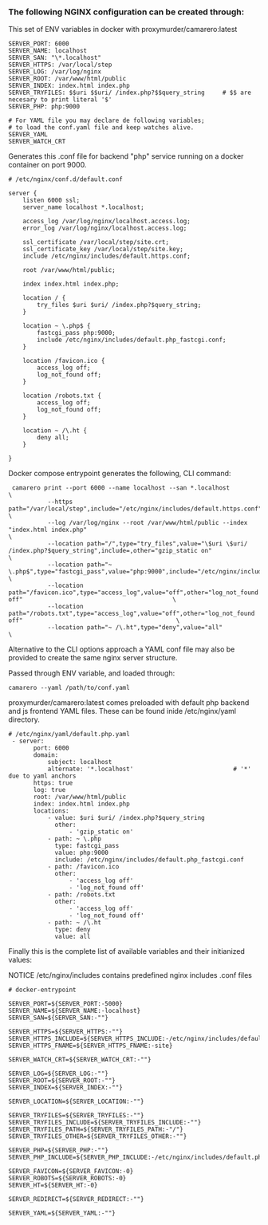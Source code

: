 ### The following NGINX configuration can be created through:

This set of ENV variables in docker with proxymurder/camarero:latest

```
SERVER_PORT: 6000
SERVER_NAME: localhost
SERVER_SAN: "\*.localhost"
SERVER_HTTPS: /var/local/step
SERVER_LOG: /var/log/nginx
SERVER_ROOT: /var/www/html/public
SERVER_INDEX: index.html index.php
SERVER_TRYFILES: $$uri $$uri/ /index.php?$$query_string     # $$ are necesary to print literal '$'
SERVER_PHP: php:9000

# For YAML file you may declare de following variables;
# to load the conf.yaml file and keep watches alive.
SERVER_YAML
SERVER_WATCH_CRT
```

Generates this .conf file for backend "php" service running on a docker container on port 9000.

```
# /etc/nginx/conf.d/default.conf

server {
    listen 6000 ssl;
    server_name localhost *.localhost;

    access_log /var/log/nginx/localhost.access.log;
    error_log /var/log/nginx/localhost.access.log;

    ssl_certificate /var/local/step/site.crt;
    ssl_certificate_key /var/local/step/site.key;
    include /etc/nginx/includes/default.https.conf;

    root /var/www/html/public;

    index index.html index.php;

    location / {
        try_files $uri $uri/ /index.php?$query_string;
    }

    location ~ \.php$ {
        fastcgi_pass php:9000;
        include /etc/nginx/includes/default.php_fastcgi.conf;
    }

    location /favicon.ico {
        access_log off;
        log_not_found off;
    }

    location /robots.txt {
        access_log off;
        log_not_found off;
    }

    location ~ /\.ht {
        deny all;
    }

}
```

Docker compose entrypoint generates the following, CLI command:

```
 camarero print --port 6000 --name localhost --san *.localhost                                                                             \
           --https path="/var/local/step",include="/etc/nginx/includes/default.https.conf",filename="site"                                 \
           --log /var/log/nginx --root /var/www/html/public --index "index.html index.php"                                                 \
           --location path="/",type="try_files",value="\$uri \$uri/ /index.php?$query_string",include=,other="gzip_static on"              \
           --location path="~ \.php$",type="fastcgi_pass",value="php:9000",include="/etc/nginx/includes/default.php_fastcgi.conf"          \
           --location path="/favicon.ico",type="access_log",value="off",other="log_not_found off"                                          \
           --location path="/robots.txt",type="access_log",value="off",other="log_not_found off"                                           \
           --location path="~ /\.ht",type="deny",value="all"                                                                               \
```

Alternative to the CLI options approach a YAML conf file may also be provided to create the same nginx server structure.

Passed through ENV variable, and loaded through:

```
camarero --yaml /path/to/conf.yaml
```

proxymurder/camarero:latest comes preloaded with default php backend and js frontend YAML files.
These can be found inide /etc/nginx/yaml directory.

```
# /etc/nginx/yaml/default.php.yaml
 - server:
       port: 6000
       domain:
           subject: localhost
           alternate: '*.localhost'                            # '*' due to yaml anchors
       https: true
       log: true
       root: /var/www/html/public
       index: index.html index.php
       locations:
           - value: $uri $uri/ /index.php?$query_string
             other:
                 - 'gzip_static on'
           - path: ~ \.php
             type: fastcgi_pass
             value: php:9000
             include: /etc/nginx/includes/default.php_fastcgi.conf
           - path: /favicon.ico
             other:
                 - 'access_log off'
                 - 'log_not_found off'
           - path: /robots.txt
             other:
                 - 'access_log off'
                 - 'log_not_found off'
           - path: ~ /\.ht
             type: deny
             value: all
```

Finally this is the complete list of available variables and their initianized values:

NOTICE /etc/nginx/includes contains predefined nginx includes .conf files

```
# docker-entrypoint

SERVER_PORT=${SERVER_PORT:-5000}
SERVER_NAME=${SERVER_NAME:-localhost}
SERVER_SAN=${SERVER_SAN:-""}

SERVER_HTTPS=${SERVER_HTTPS:-""}
SERVER_HTTPS_INCLUDE=${SERVER_HTTPS_INCLUDE:-/etc/nginx/includes/default.https.conf}
SERVER_HTTPS_FNAME=${SERVER_HTTPS_FNAME:-site}

SERVER_WATCH_CRT=${SERVER_WATCH_CRT:-""}

SERVER_LOG=${SERVER_LOG:-""}
SERVER_ROOT=${SERVER_ROOT:-""}
SERVER_INDEX=${SERVER_INDEX:-""}

SERVER_LOCATION=${SERVER_LOCATION:-""}

SERVER_TRYFILES=${SERVER_TRYFILES:-""}
SERVER_TRYFILES_INCLUDE=${SERVER_TRYFILES_INCLUDE:-""}
SERVER_TRYFILES_PATH=${SERVER_TRYFILES_PATH:-"/"}
SERVER_TRYFILES_OTHER=${SERVER_TRYFILES_OTHER:-""}

SERVER_PHP=${SERVER_PHP:-""}
SERVER_PHP_INCLUDE=${SERVER_PHP_INCLUDE:-/etc/nginx/includes/default.php_fastcgi.conf}

SERVER_FAVICON=${SERVER_FAVICON:-0}
SERVER_ROBOTS=${SERVER_ROBOTS:-0}
SERVER_HT=${SERVER_HT:-0}

SERVER_REDIRECT=${SERVER_REDIRECT:-""}

SERVER_YAML=${SERVER_YAML:-""}
```

